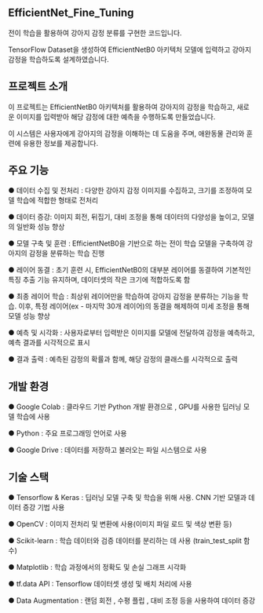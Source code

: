 EfficientNet_Fine_Tuning
-----
전이 학습을 활용하여 강아지 감정 분류를 구현한 코드입니다.

TensorFlow Dataset을 생성하여 EfficientNetB0 아키텍처 모델에 입력하고 강아지 감정을 학습하도록 설계하였습니다.

프로젝트 소개
----
이 프로젝트는 EfficientNetB0 아키텍처를 활용하여 강아지의 감정을 학습하고, 새로운 이미지를 입력받아 해당 감정에 대한 예측을 수행하도록 만들었습니다.

이 시스템은 사용자에게 강아지의 감정을 이해하는 데 도움을 주며, 애완동물 관리와 훈련에 유용한 정보를 제공합니다.

주요 기능
----
● 데이터 수집 및 전처리 : 다양한 강아지 감정 이미지를 수집하고, 크기를 조정하여 모델 학습에 적합한 형태로 전처리

● 데이터 증강: 이미지 회전, 뒤집기, 대비 조정을 통해 데이터의 다양성을 높이고, 모델의 일반화 성능 향상

● 모델 구축 및 훈련 : EfficientNetB0을 기반으로 하는 전이 학습 모델을 구축하여 강아지의 감정을 분류하는 학습 진행

● 레이어 동결 : 초기 훈련 시, EfficientNetB0의 대부분 레이어를 동결하여 기본적인 특징 추출 기능 유지하며, 데이터셋의 작은 크기에 적합하도록 함

● 최종 레이어 학습 : 최상위 레이어만을 학습하여 강아지 감정을 분류하는 기능을 학습. 이후, 특정 레이어(ex - 마지막 30개 레이어)의 동결을 해제하여 미세 조정을 통해 모델 성능 향상

● 예측 및 시각화 : 사용자로부터 입력받은 이미지를 모델에 전달하여 감정을 예측하고, 예측 결과를 시각적으로 표시

● 결과 출력 : 예측된 감정의 확률과 함께, 해당 감정의 클래스를 시각적으로 출력

개발 환경
---
● Google Colab : 클라우드 기반 Python 개발 환경으로 , GPU를 사용한 딥러닝 모델 학습에 사용

● Python : 주요 프로그래밍 언어로 사용

● Google Drive : 데이터를 저장하고 불러오는 파일 시스템으로 사용

기술 스택
--
● Tensorflow & Keras : 딥러닝 모델 구축 및 학습을 위해 사용. CNN 기반 모델과 데이터 증강 기법 사용

● OpenCV : 이미지 전처리 및 변환에 사용(이미지 파일 로드 및 색상 변환 등)

● Scikit-learn : 학습 데이터와 검증 데이터를 분리하는 데 사용 (train_test_split 함수)

● Matplotlib : 학습 과정에서의 정확도 및 손실 그래프 시각화

● tf.data API : Tensorflow 데이터셋 생성 및 배치 처리에 사용

● Data Augmentation : 랜덤 회전 , 수평 플립 , 대비 조정 등을 사용하여 데이터 증강
